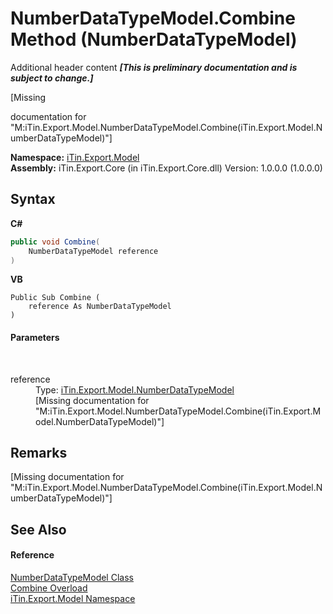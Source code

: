 # NumberDataTypeModel.Combine Method (NumberDataTypeModel)
Additional header content _**\[This is preliminary documentation and is subject to change.\]**_

\[Missing <summary> documentation for "M:iTin.Export.Model.NumberDataTypeModel.Combine(iTin.Export.Model.NumberDataTypeModel)"\]

**Namespace:**&nbsp;<a href="ef57ffcc-e95e-b212-5a46-9aa6f5a3511f">iTin.Export.Model</a><br />**Assembly:**&nbsp;iTin.Export.Core (in iTin.Export.Core.dll) Version: 1.0.0.0 (1.0.0.0)

## Syntax

**C#**<br />
``` C#
public void Combine(
	NumberDataTypeModel reference
)
```

**VB**<br />
``` VB
Public Sub Combine ( 
	reference As NumberDataTypeModel
)
```


#### Parameters
&nbsp;<dl><dt>reference</dt><dd>Type: <a href="a9413267-1f94-7420-6259-68edffdd9468">iTin.Export.Model.NumberDataTypeModel</a><br />\[Missing <param name="reference"/> documentation for "M:iTin.Export.Model.NumberDataTypeModel.Combine(iTin.Export.Model.NumberDataTypeModel)"\]</dd></dl>

## Remarks
\[Missing <remarks> documentation for "M:iTin.Export.Model.NumberDataTypeModel.Combine(iTin.Export.Model.NumberDataTypeModel)"\]

## See Also


#### Reference
<a href="a9413267-1f94-7420-6259-68edffdd9468">NumberDataTypeModel Class</a><br /><a href="4a459bc7-50eb-6df5-51d3-b6e0417c4213">Combine Overload</a><br /><a href="ef57ffcc-e95e-b212-5a46-9aa6f5a3511f">iTin.Export.Model Namespace</a><br />